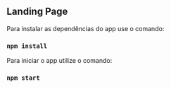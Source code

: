 ## Landing Page

Para instalar as dependências do app use o comando:

### `npm install`

Para iniciar o app utilize o comando:

### `npm start`
